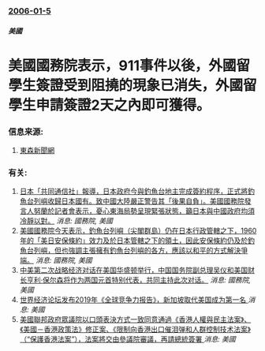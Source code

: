 ### [2006-01-5](/news/2006/01/5/index.md)

##### 美國
# 美國國務院表示，911事件以後，外國留學生簽證受到阻撓的現象已消失，外國留學生申請簽證2天之內即可獲得。




### 信息来源:

1. [東森新聞網](http://www.ettoday.com/2006/01/07/334-1891193.htm)

### 有关:

1. [ 日本「共同通信社」報導，日本政府今與釣魚台地主完成簽約程序，正式將釣魚台列嶼收歸日本國有。致中國大陸嚴正警告其「後果自負」。美國國務院發言人努蘭於記者會表示，憂心東海局勢呈現緊張狀態，籲日本與中國政府均須冷靜以對。](/zh/news/2012/09/11/日本-共同通信社-報導-日本政府今與釣魚台地主完成簽約程序-正式將釣魚台列嶼收歸日本國有-致中國大陸嚴正警告其-後果自.md) _消息: 國務院, 美國_
2. [ 美國國務院今天表示，釣魚台列嶼（尖閣群島）仍在日本行政管轄之下，1960年的「美日安保條約」效力及於日本管轄之下的領土，因此安保條約仍及於釣魚台列嶼，但也強調主張擁有釣魚台列嶼的各方，應該以和平的方式解決爭端。](/zh/news/2010/08/17/美國國務院今天表示-釣魚台列嶼-尖閣群島-仍在日本行政管轄之下-1960年的-美日安保條約-效力及於日本管轄之下的領土.md) _消息: 國務院, 美國_
3. [中美第二次战略经济对话在美国华盛顿举行，中国国务院副总理吴仪和美国财长亨利·保尔森将作为两国元首特别代表，共同主持此次对话。](/zh/news/2007/05/22/中美第二次战略经济对话在美国华盛顿举行-中国国务院副总理吴仪和美国财长亨利-保尔森将作为两国元首特别代表-共同主持此次对.md) _消息: 國務院, 美國_
4. [ 世界经济论坛发布2019年《全球竞争力报告》，新加坡取代美国成为第一名 ](/zh/news/2019/10/9/世界经济论坛发布2019年-全球竞争力报告-新加坡取代美国成为第一名.md) _消息: 美國_
5. [美國聯邦政府眾議院以口頭表決方式一致同意通過《香港人權與民主法案》、《美國－香港政策法》修正案、《限制向香港出口催泪弹和人群控制技术法案》（“保護香港法案”），法案將交由參議院審議，再請總統簽署 ](/zh/news/2019/10/15/美國聯邦政府眾議院以口頭表決方式一致同意通過-香港人權與民主法案-美國-香港政策法-修正案-限制向香港出口催泪弹和.md) _消息: 美國_

